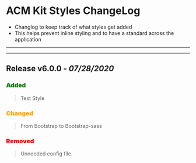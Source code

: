 # ACM Kit Styles ChangeLog

- Changlog to keep track of what styles get added
- This helps prevent inline styling and to have a standard across the application

---

---

## **Release v6.0.0** - _07/28/2020_

<h3 style="color: green;font-weight:900"> Added</h3>

> Test Style

<h3 style="color: orange;font-weight:900"> Changed</h3>

> From Bootstrap to Bootstrap-sass

<h3 style="color: red;font-weight:900"> Removed</h3>

> Unneeded config file.
